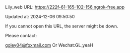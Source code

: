 Lily_web URL: https://222f-61-165-102-156.ngrok-free.app

Updated at: 2024-12-06 09:50:50

If you cannot open this URL, the server might be down.

Please contact: 

goley04@foxmail.com Or Wechat:GL_yeaH